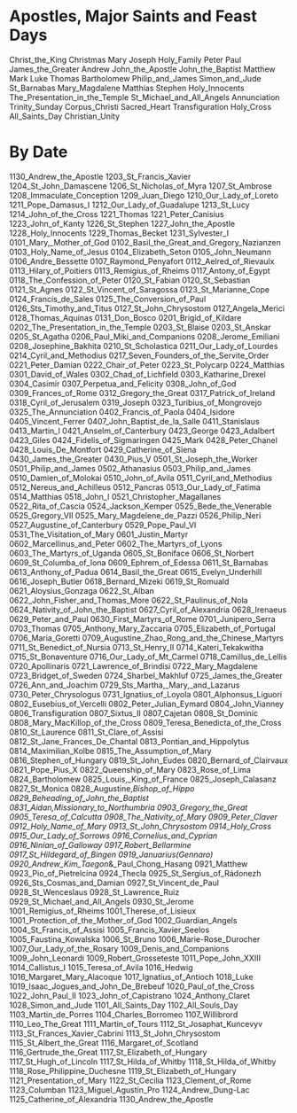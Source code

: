 # Apostles, Major Saints and Feast Days
Christ_the_King
Christmas
Mary
Joseph
Holy_Family
Peter
Paul
James_the_Greater
Andrew
John_the_Apostle
John_the_Baptist
Matthew
Mark
Luke
Thomas
Bartholomew
Philip_and_James
Simon_and_Jude
St_Barnabas
Mary_Magdalene
Matthias
Stephen
Holy_Innocents
The_Presentation_in_the_Temple
St_Michael_and_All_Angels
Annunciation
Trinity_Sunday
Corpus_Christi
Sacred_Heart
Transfiguration
Holy_Cross
All_Saints_Day
Christian_Unity

# By Date
1130_Andrew_the_Apostle
1203_St_Francis_Xavier
1204_St_John_Damascene
1206_St_Nicholas_of_Myra
1207_St_Ambrose
1208_Immaculate_Conception
1209_Juan_Diego
1210_Our_Lady_of_Loreto
1211_Pope_Damasus_I
1212_Our_Lady_of_Guadalupe
1213_St_Lucy
1214_John_of_the_Cross
1221_Thomas
1221_Peter_Canisius
1223_John_of_Kanty
1226_St_Stephen
1227_John_the_Apostle
1228_Holy_Innocents
1229_Thomas_Becket
1231_Sylvester_I
0101_Mary,_Mother_of_God
0102_Basil_the_Great_and_Gregory_Nazianzen
0103_Holy_Name_of_Jesus
0104_Elizabeth_Seton
0105_John_Neumann
0106_Andre_Bessette
0107_Raymond_Penyafort
0112_Aelred_of_Rievaulx
0113_Hilary_of_Poitiers
0113_Remigius_of_Rheims
0117_Antony_of_Egypt
0118_The_Confession_of_Peter
0120_St_Fabian
0120_St_Sebastian
0121_St_Agnes
0122_St_Vincent_of_Saragossa
0123_St_Marianne_Cope
0124_Francis_de_Sales
0125_The_Conversion_of_Paul
0126_Sts_Timothy_and_Titus
0127_St_John_Chrysostom
0127_Angela_Merici
0128_Thomas_Aquinas
0131_Don_Bosco
0201_Brigid_of_Kildare
0202_The_Presentation_in_the_Temple
0203_St_Blaise
0203_St_Anskar
0205_St_Agatha
0206_Paul_Miki_and_Companions
0208_Jerome_Emiliani
0208_Josephine_Bakhita
0210_St_Scholastica
0211_Our_Lady_of_Lourdes
0214_Cyril_and_Methodius
0217_Seven_Founders_of_the_Servite_Order
0221_Peter_Damian
0222_Chair_of_Peter
0223_St_Polycarp
0224_Matthias
0301_David_of_Wales
0302_Chad_of_Lichfield
0303_Katharine_Drexel
0304_Casimir
0307_Perpetua_and_Felicity
0308_John_of_God
0309_Frances_of_Rome
0312_Gregory_the_Great
0317_Patrick_of_Ireland
0318_Cyril_of_Jerusalem
0319_Joseph
0323_Turibius_of_Mongrovejo
0325_The_Annunciation
0402_Francis_of_Paola
0404_Isidore
0405_Vincent_Ferrer
0407_John_Baptist_de_la_Salle
0411_Stanislaus
0413_Martin_I
0421_Anselm_of_Canterbury
0423_George
0423_Adalbert
0423_Giles
0424_Fidelis_of_Sigmaringen
0425_Mark
0428_Peter_Chanel
0428_Louis_De_Montfort
0429_Catherine_of_Siena
0430_James_the_Greater
0430_Pius_V
0501_St_Joseph_the_Worker
0501_Philip_and_James
0502_Athanasius
0503_Philip_and_James
0510_Damien_of_Molokai
0510_John_of_Avila
0511_Cyril_and_Methodius
0512_Nereus_and_Achilleus
0512_Pancras
0513_Our_Lady_of_Fatima
0514_Matthias
0518_John_I
0521_Christopher_Magallanes
0522_Rita_of_Cascia
0524_Jackson_Kemper
0525_Bede_the_Venerable
0525_Gregory_VII
0525_Mary_Magdelene_de_Pazzi
0526_Philip_Neri
0527_Augustine_of_Canterbury
0529_Pope_Paul_VI
0531_The_Visitation_of_Mary
0601_Justin_Martyr
0602_Marcellinus_and_Peter
0602_The_Martyrs_of_Lyons
0603_The_Martyrs_of_Uganda
0605_St_Boniface
0606_St_Norbert
0609_St_Columba_of_Iona
0609_Ephrem_of_Edessa
0611_St_Barnabas
0613_Anthony_of_Padua
0614_Basil_the_Great
0615_Evelyn_Underhill
0616_Joseph_Butler
0618_Bernard_Mizeki
0619_St_Romuald
0621_Aloysius_Gonzaga
0622_St_Alban
0622_John_Fisher_and_Thomas_More
0622_St_Paulinus_of_Nola
0624_Nativity_of_John_the_Baptist
0627_Cyril_of_Alexandria
0628_Irenaeus
0629_Peter_and_Paul
0630_First_Martyrs_of_Rome
0701_Junipero_Serra
0703_Thomas
0705_Anthony_Mary_Zaccaria
0705_Elizabeth_of_Portugal
0706_Maria_Goretti
0709_Augustine_Zhao_Rong_and_the_Chinese_Martyrs
0711_St_Benedict_of_Nursia
0713_St_Henry_II
0714_Kateri_Tekakwitha
0715_St_Bonaventure
0716_Our_Lady_of_Mt_Carmel
0718_Camillus_de_Lellis
0720_Apollinaris
0721_Lawrence_of_Brindisi
0722_Mary_Magdalene
0723_Bridget_of_Sweden
0724_Sharbel_Makhluf
0725_James_the_Greater
0726_Ann_and_Joachim
0729_Sts_Martha,_Mary,_and_Lazarus
0730_Peter_Chrysologus
0731_Ignatius_of_Loyola
0801_Alphonsus_Liguori
0802_Eusebius_of_Vercelli
0802_Peter_Julian_Eymard
0804_John_Vianney
0806_Transfiguration
0807_Sixtus_II
0807_Cajetan
0808_St_Dominic
0808_Mary_MacKillop_of_the_Cross
0809_Teresa_Benedicta_of_the_Cross
0810_St_Laurence
0811_St_Clare_of_Assisi
0812_St_Jane_Frances_De_Chantal
0813_Pontian_and_Hippolytus
0814_Maximilian_Kolbe
0815_The_Assumption_of_Mary
0816_Stephen_of_Hungary
0819_St_John_Eudes
0820_Bernard_of_Clairvaux
0821_Pope_Pius_X
0822_Queenship_of_Mary
0823_Rose_of_Lima
0824_Bartholomew
0825_Louis,_King_of_France
0825_Joseph_Calasanz
0827_St_Monica
0828_Augustine,_Bishop_of_Hippo
0829_Beheading_of_John_the_Baptist
0831_Aidan,_Missionary_to_Northumbria
0903_Gregory_the_Great
0905_Teresa_of_Calcutta
0908_The_Nativity_of_Mary
0909_Peter_Claver
0912_Holy_Name_of_Mary
0913_St_John_Chrysostom
0914_Holy_Cross
0915_Our_Lady_of_Sorrows
0916_Cornelius_and_Cyprian
0916_Ninian_of_Galloway
0917_Robert_Bellarmine
0917_St_Hildegard_of_Bingen
0919_Januarius_(Gennaro)
0920_Andrew_Kim_Taegon_&_Paul_Chong_Hasang
0921_Matthew
0923_Pio_of_Pietrelcina
0924_Thecla
0925_St_Sergius_of_Rádonezh
0926_Sts_Cosmas_and_Damian
0927_St_Vincent_de_Paul
0928_St_Wenceslaus
0928_St_Lawrence_Ruiz
0929_St_Michael_and_All_Angels
0930_St_Jerome
1001_Remigius_of_Rheims
1001_Therese_of_Lisieux
1001_Protection_of_the_Mother_of_God
1002_Guardian_Angels
1004_St_Francis_of_Assisi
1005_Francis_Xavier_Seelos
1005_Faustina_Kowalska
1006_St_Bruno
1006_Marie-Rose_Durocher
1007_Our_Lady_of_the_Rosary
1009_Denis_and_Companions
1009_John_Leonardi
1009_Robert_Grosseteste
1011_Pope_John_XXIII
1014_Callistus_I
1015_Teresa_of_Avila
1016_Hedwig
1016_Margaret_Mary_Alacoque
1017_Ignatius_of_Antioch
1018_Luke
1019_Isaac_Jogues_and_John_De_Brebeuf
1020_Paul_of_the_Cross
1022_John_Paul_II
1023_John_of_Capistrano
1024_Anthony_Claret
1028_Simon_and_Jude
1101_All_Saints_Day
1102_All_Souls_Day
1103_Martin_de_Porres
1104_Charles_Borromeo
1107_Willibrord
1110_Leo_The_Great
1111_Martin_of_Tours
1112_St_Josaphat_Kuncevyv
1113_St_Frances_Xavier_Cabrini
1113_St_John_Chrysostom
1115_St_Albert_the_Great
1116_Margaret_of_Scotland
1116_Gertrude_the_Great
1117_St_Elizabeth_of_Hungary
1117_St_Hugh_of_Lincoln
1117_St_Hilda_of_Whitby
1118_St_Hilda_of_Whitby
1118_Rose_Philippine_Duchesne
1119_St_Elizabeth_of_Hungary
1121_Presentation_of_Mary
1122_St_Cecilia
1123_Clement_of_Rome
1123_Columban
1123_Miguel_Agustín_Pro
1124_Andrew_Dung-Lac
1125_Catherine_of_Alexandria
1130_Andrew_the_Apostle
